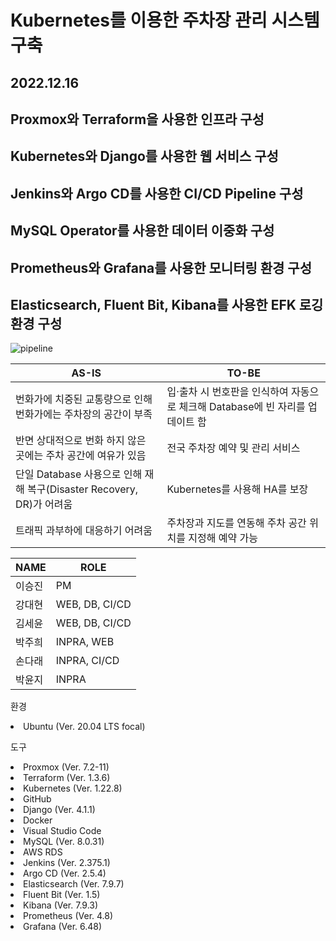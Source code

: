 # Kubernetes를 이용한 주차장 관리 시스템 구축
## 2022.12.16
## Proxmox와 Terraform을 사용한 인프라 구성
## Kubernetes와 Django를 사용한 웹 서비스 구성
## Jenkins와 Argo CD를 사용한 CI/CD Pipeline 구성
## MySQL Operator를 사용한 데이터 이중화 구성
## Prometheus와 Grafana를 사용한 모니터링 환경 구성
## Elasticsearch, Fluent Bit, Kibana를 사용한 EFK 로깅 환경 구성

![pipeline](https://user-images.githubusercontent.com/76959621/211154582-1379a656-ae30-4c0f-86fa-54a4d926e13a.png)

| AS-IS | TO-BE |
|-------|-------|
|번화가에 치중된 교통량으로 인해 번화가에는 주차장의 공간이 부족|입·출차 시 번호판을 인식하여 자동으로 체크해 Database에 빈 자리를 업데이트 함
|반면 상대적으로 번화 하지 않은 곳에는 주차 공간에 여유가 있음|전국 주차장 예약 및 관리 서비스
|단일 Database 사용으로 인해 재해 복구(Disaster Recovery, DR)가 어려움|Kubernetes를 사용해 HA를 보장
|트래픽 과부하에 대응하기 어려움|주차장과 지도를 연동해 주차 공간 위치를 지정해 예약 가능

|NAME|ROLE|
|----|----|
|이승진|PM
|강대현|WEB, DB, CI/CD
|김세윤|WEB, DB, CI/CD
|박주희|INPRA, WEB
|손다래|INPRA, CI/CD
|박윤지|INPRA

환경
<li>Ubuntu (Ver. 20.04 LTS focal)</li>

도구
<li>Proxmox (Ver. 7.2-11)</li>
<li>Terraform (Ver. 1.3.6)</li>
<li>Kubernetes (Ver. 1.22.8)</li>
<li>GitHub</li>
<li>Django (Ver. 4.1.1)</li>
<li>Docker</li>
<li>Visual Studio Code</li>
<li>MySQL (Ver. 8.0.31)</li>
<li>AWS RDS</li>
<li>Jenkins (Ver. 2.375.1)</li>
<li>Argo CD (Ver. 2.5.4)</li>
<li>Elasticsearch (Ver. 7.9.7)</li>
<li>Fluent Bit (Ver. 1.5)</li>
<li>Kibana (Ver. 7.9.3)</li>
<li>Prometheus (Ver. 4.8)</li>
<li>Grafana (Ver. 6.48)</li>
